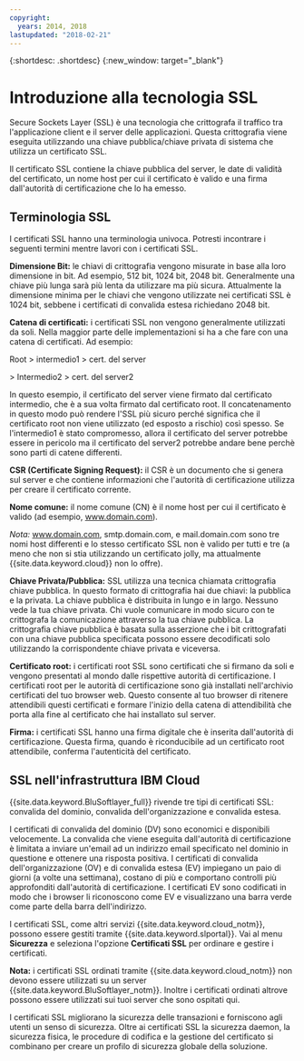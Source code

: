 ```yaml
---
copyright:
  years: 2014, 2018
lastupdated: "2018-02-21"
---
```


{:shortdesc: .shortdesc}
{:new_window: target="_blank"}

# Introduzione alla tecnologia SSL

Secure Sockets Layer (SSL) è una tecnologia che crittografa il traffico tra l'applicazione client e il server delle applicazioni. Questa crittografia viene eseguita utilizzando una chiave pubblica/chiave privata di sistema che utilizza un certificato SSL.

Il certificato SSL contiene la chiave pubblica del server, le date di validità del certificato, un nome host per cui il certificato è valido e una firma dall'autorità di certificazione che lo ha emesso.

## Terminologia SSL

I certificati SSL hanno una terminologia univoca. Potresti incontrare i seguenti termini mentre lavori con i certificati SSL.

**Dimensione Bit:** le chiavi di crittografia vengono misurate in base alla loro dimensione in bit. Ad esempio, 512 bit, 1024 bit, 2048 bit. Generalmente una chiave più lunga sarà più lenta da utilizzare ma più sicura. Attualmente la dimensione minima per le chiavi che vengono utilizzate nei certificati SSL è 1024 bit, sebbene i certificati di convalida estesa richiedano 2048 bit.

**Catena di certificati:** i certificati SSL non vengono generalmente utilizzati da soli. Nella maggior parte delle implementazioni si ha a che fare con una catena di certificati. Ad esempio:

  Root > intermedio1 > cert. del server

  \> Intermedio2 > cert. del server2

In questo esempio, il certificato del server viene firmato dal certificato intermedio, che è a sua volta firmato dal certificato root. Il concatenamento in questo modo può rendere l'SSL più sicuro perché significa che il certificato root non viene utilizzato (ed esposto a rischio) così spesso. Se l'intermedio1 è stato compromesso, allora il certificato del server potrebbe essere in pericolo ma il certificato del server2 potrebbe andare bene perchè sono parti di catene differenti.

**CSR (Certificate Signing Request):** il CSR è un documento che si genera sul server e che contiene informazioni che l'autorità di certificazione utilizza per creare il certificato corrente.

**Nome comune:** il nome comune (CN) è il nome host per cui il certificato è valido (ad esempio, www.domain.com).  

*Nota:* www.domain.com, smtp.domain.com, e mail.domain.com sono tre nomi host differenti e lo stesso certificato SSL non è valido per tutti e tre (a meno che non si stia utilizzando un certificato jolly, ma attualmente {{site.data.keyword.cloud}} non lo offre).

**Chiave Privata/Pubblica:** SSL utilizza una tecnica chiamata crittografia chiave pubblica. In questo formato di crittografia hai due chiavi: la pubblica e la privata. La chiave pubblica è distribuita in lungo e in largo. Nessuno vede la tua chiave privata. Chi vuole comunicare in modo sicuro con te crittografa la comunicazione attraverso la tua chiave pubblica. La crittografia chiave pubblica è basata sulla asserzione che i bit crittografati con una chiave pubblica specificata possono essere decodificati solo utilizzando la corrispondente chiave privata e viceversa.

**Certificato root:** i certificati root SSL sono certificati che si firmano da soli e vengono presentati al mondo dalle rispettive autorità di certificazione. I certificati root per le autorità di certificazione sono già installati nell'archivio certificati del tuo browser web. Questo consente al tuo browser di ritenere attendibili questi certificati e formare l'inizio della catena di attendibilità che porta alla fine al certificato che hai installato sul server.

**Firma:** i certificati SSL hanno una firma digitale che è inserita dall'autorità di certificazione. Questa firma, quando è riconducibile ad un certificato root attendibile, conferma l'autenticità del certificato.

## SSL nell'infrastruttura IBM Cloud

{{site.data.keyword.BluSoftlayer_full}} rivende tre tipi di certificati SSL: convalida del dominio, convalida dell'organizzazione e convalida estesa. 

I certificati di convalida del dominio (DV) sono economici e disponibili velocemente. La convalida che viene eseguita dall'autorità di certificazione è limitata a inviare un'email ad un indirizzo email specificato nel dominio in questione e ottenere una risposta positiva. I certificati di convalida dell'organizzazione (OV) e di convalida estesa (EV) impiegano un paio di giorni (a volte una settimana), costano di più e comportano controlli più approfonditi dall'autorità di certificazione. I certificati EV sono codificati in modo che i browser li riconoscono come EV e visualizzano una barra verde come parte della barra dell'indirizzo. 

I certificati SSL, come altri servizi {{site.data.keyword.cloud_notm}}, possono essere gestiti tramite {{site.data.keyword.slportal}}. Vai al menu **Sicurezza** e seleziona l'opzione **Certificati SSL** per ordinare e gestire i certificati.  

**Nota:** i certificati SSL ordinati tramite {{site.data.keyword.cloud_notm}} non devono essere utilizzati su un server {{site.data.keyword.BluSoftlayer_notm}}. Inoltre i certificati ordinati altrove possono essere utilizzati sui tuoi server che sono ospitati qui.

I certificati SSL migliorano la sicurezza delle transazioni e forniscono agli utenti un senso di sicurezza. Oltre ai certificati SSL la sicurezza daemon, la sicurezza fisica, le procedure di codifica e la gestione del certificato si combinano per creare un profilo di sicurezza globale della soluzione.
